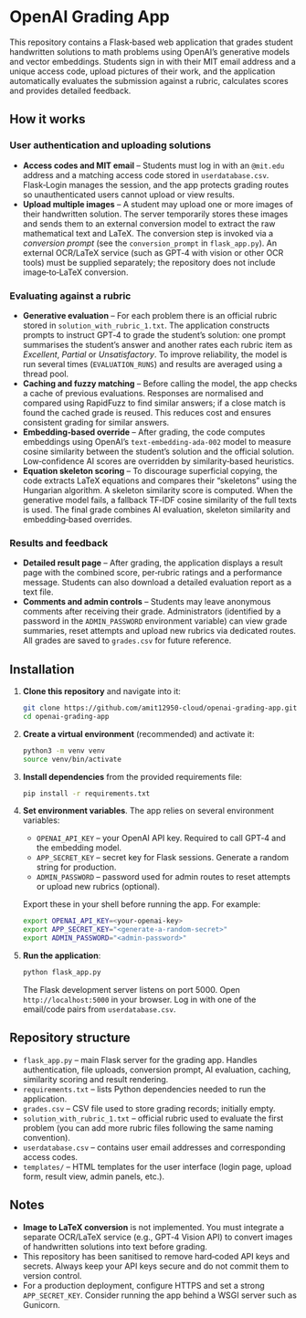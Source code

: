 # OpenAI Grading App

This repository contains a Flask‑based web application that grades student handwritten solutions to math problems using OpenAI’s generative models and vector embeddings.  Students sign in with their MIT email address and a unique access code, upload pictures of their work, and the application automatically evaluates the submission against a rubric, calculates scores and provides detailed feedback.

## How it works

### User authentication and uploading solutions
* **Access codes and MIT email** – Students must log in with an `@mit.edu` address and a matching access code stored in `userdatabase.csv`.  Flask‑Login manages the session, and the app protects grading routes so unauthenticated users cannot upload or view results.
* **Upload multiple images** – A student may upload one or more images of their handwritten solution.  The server temporarily stores these images and sends them to an external conversion model to extract the raw mathematical text and LaTeX.  The conversion step is invoked via a *conversion prompt* (see the `conversion_prompt` in `flask_app.py`).  An external OCR/LaTeX service (such as GPT‑4 with vision or other OCR tools) must be supplied separately; the repository does not include image‑to‑LaTeX conversion.

### Evaluating against a rubric
* **Generative evaluation** – For each problem there is an official rubric stored in `solution_with_rubric_1.txt`.  The application constructs prompts to instruct GPT‑4 to grade the student’s solution: one prompt summarises the student’s answer and another rates each rubric item as *Excellent*, *Partial* or *Unsatisfactory*.  To improve reliability, the model is run several times (`EVALUATION_RUNS`) and results are averaged using a thread pool.
* **Caching and fuzzy matching** – Before calling the model, the app checks a cache of previous evaluations.  Responses are normalised and compared using RapidFuzz to find similar answers; if a close match is found the cached grade is reused.  This reduces cost and ensures consistent grading for similar answers.
* **Embedding‑based override** – After grading, the code computes embeddings using OpenAI’s `text‑embedding‑ada‑002` model to measure cosine similarity between the student’s solution and the official solution.  Low‑confidence AI scores are overridden by similarity‑based heuristics.
* **Equation skeleton scoring** – To discourage superficial copying, the code extracts LaTeX equations and compares their “skeletons” using the Hungarian algorithm.  A skeleton similarity score is computed.  When the generative model fails, a fallback TF‑IDF cosine similarity of the full texts is used.  The final grade combines AI evaluation, skeleton similarity and embedding‑based overrides.

### Results and feedback
* **Detailed result page** – After grading, the application displays a result page with the combined score, per‑rubric ratings and a performance message.  Students can also download a detailed evaluation report as a text file.
* **Comments and admin controls** – Students may leave anonymous comments after receiving their grade.  Administrators (identified by a password in the `ADMIN_PASSWORD` environment variable) can view grade summaries, reset attempts and upload new rubrics via dedicated routes.  All grades are saved to `grades.csv` for future reference.

## Installation

1. **Clone this repository** and navigate into it:

   ```bash
   git clone https://github.com/amit12950-cloud/openai-grading-app.git
   cd openai-grading-app
   ```

2. **Create a virtual environment** (recommended) and activate it:

   ```bash
   python3 -m venv venv
   source venv/bin/activate
   ```

3. **Install dependencies** from the provided requirements file:

   ```bash
   pip install -r requirements.txt
   ```

4. **Set environment variables**.  The app relies on several environment variables:

   * `OPENAI_API_KEY` – your OpenAI API key.  Required to call GPT‑4 and the embedding model.
   * `APP_SECRET_KEY` – secret key for Flask sessions.  Generate a random string for production.
   * `ADMIN_PASSWORD` – password used for admin routes to reset attempts or upload new rubrics (optional).

   Export these in your shell before running the app.  For example:

   ```bash
   export OPENAI_API_KEY=<your-openai-key>
   export APP_SECRET_KEY="<generate-a-random-secret>"
   export ADMIN_PASSWORD="<admin-password>"
   ```

5. **Run the application**:

   ```bash
   python flask_app.py
   ```

   The Flask development server listens on port 5000.  Open `http://localhost:5000` in your browser.  Log in with one of the email/code pairs from `userdatabase.csv`.

## Repository structure

- `flask_app.py` – main Flask server for the grading app.  Handles authentication, file uploads, conversion prompt, AI evaluation, caching, similarity scoring and result rendering.
- `requirements.txt` – lists Python dependencies needed to run the application.
- `grades.csv` – CSV file used to store grading records; initially empty.
- `solution_with_rubric_1.txt` – official rubric used to evaluate the first problem (you can add more rubric files following the same naming convention).
- `userdatabase.csv` – contains user email addresses and corresponding access codes.
- `templates/` – HTML templates for the user interface (login page, upload form, result view, admin panels, etc.).

## Notes

- **Image to LaTeX conversion** is not implemented.  You must integrate a separate OCR/LaTeX service (e.g., GPT‑4 Vision API) to convert images of handwritten solutions into text before grading.
- This repository has been sanitised to remove hard‑coded API keys and secrets.  Always keep your API keys secure and do not commit them to version control.
- For a production deployment, configure HTTPS and set a strong `APP_SECRET_KEY`.  Consider running the app behind a WSGI server such as Gunicorn.

